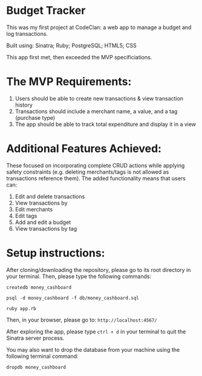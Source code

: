 # Budget Tracker
This was my first project at CodeClan: a web app to manage a budget and log transactions.

Built using: Sinatra; Ruby; PostgreSQL; HTML5; CSS

This app first met, then exceeded the MVP specificiations.

# The MVP Requirements: 

1.  Users should be able to create new transactions & view transaction history
2.  Transactions should include a merchant name, a value, and a tag (purchase type) 
3.  The app should be able to track total expenditure and display it in a view

# Additional Features Achieved:
These focused on incorporating complete CRUD actions while applying safety constraints (e.g. deleting merchants/tags is not allowed as transactions reference them). 
The added functionality means that users can:

1.  Edit and delete transactions
2.  View transactions by 
3.  Edit merchants
4.  Edit tags
5.  Add and edit a budget
6.  View transactions by tag

# Setup instructions:

After cloning/downloading the repository, please go to its root directory in your terminal. Then, please type the following commands:

```createdb money_cashboard```

```psql -d money_cashboard -f db/money_cashboard.sql```

```ruby app.rb```

Then, in your browser, please go to:
```http://localhost:4567/```

After exploring the app, please type ```ctrl + d``` in your terminal to quit the Sinatra server process.

You may also want to drop the database from your machine using the following terminal command:

```dropdb money_cashboard```
